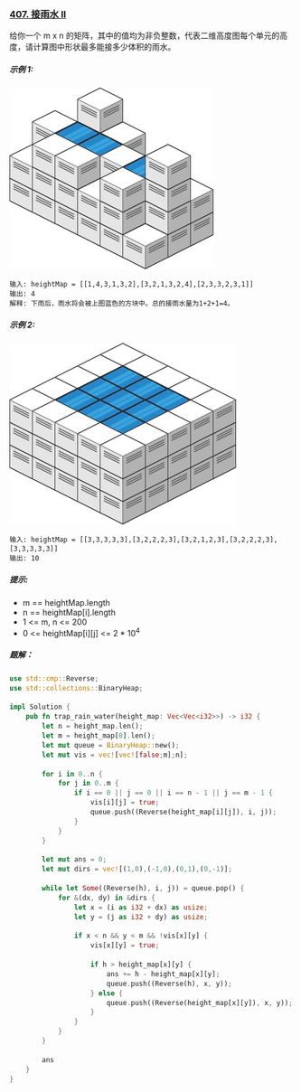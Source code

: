 ### [407. 接雨水 II](https://leetcode.cn/problems/trapping-rain-water-ii/)
给你一个 m x n 的矩阵，其中的值均为非负整数，代表二维高度图每个单元的高度，请计算图中形状最多能接多少体积的雨水。



##### 示例 1:
![img.png](img.png)
```
输入: heightMap = [[1,4,3,1,3,2],[3,2,1,3,2,4],[2,3,3,2,3,1]]
输出: 4
解释: 下雨后，雨水将会被上图蓝色的方块中。总的接雨水量为1+2+1=4。
```

##### 示例 2:
![img_1.png](img_1.png)
```
输入: heightMap = [[3,3,3,3,3],[3,2,2,2,3],[3,2,1,2,3],[3,2,2,2,3],[3,3,3,3,3]]
输出: 10
```

##### 提示:
- m == heightMap.length
- n == heightMap[i].length
- 1 <= m, n <= 200
- 0 <= heightMap[i][j] <= 2 * 10<sup>4</sup>

##### 题解：
```rust
use std::cmp::Reverse;
use std::collections::BinaryHeap;

impl Solution {
    pub fn trap_rain_water(height_map: Vec<Vec<i32>>) -> i32 {
        let n = height_map.len();
        let m = height_map[0].len();
        let mut queue = BinaryHeap::new();
        let mut vis = vec![vec![false;m];n];

        for i in 0..n {
            for j in 0..m {
                if i == 0 || j == 0 || i == n - 1 || j == m - 1 {
                    vis[i][j] = true;
                    queue.push((Reverse(height_map[i][j]), i, j));
                }
            }
        }

        let mut ans = 0;
        let mut dirs = vec![(1,0),(-1,0),(0,1),(0,-1)];

        while let Some((Reverse(h), i, j)) = queue.pop() {
            for &(dx, dy) in &dirs {
                let x = (i as i32 + dx) as usize;
                let y = (j as i32 + dy) as usize;

                if x < n && y < m && !vis[x][y] {
                    vis[x][y] = true;

                    if h > height_map[x][y] {
                        ans += h - height_map[x][y];
                        queue.push((Reverse(h), x, y));
                    } else {
                        queue.push((Reverse(height_map[x][y]), x, y));
                    }
                }
            }
        }

        ans
    }
}
```

